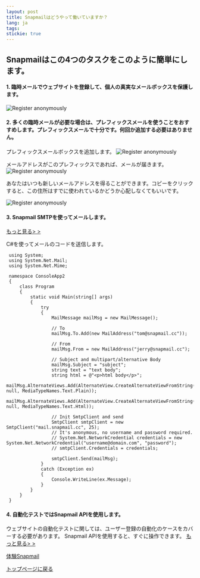 ```yaml
---
layout: post
title: Snapmailはどうやって働いていますか？
lang: ja
tags: 
stickie: true
---
```


## Snapmailはこの4つのタスクをこのように簡単にします。

#### 1. 臨時メールでウェブサイトを登録して、個人の真実なメールボックスを保護します。
![Register anonymously]({{site.hosturl}}/assets/post_resource/snapmail.gif)

#### 2. 多くの臨時メールが必要な場合は、プレフィックスメールを使うことをおすすめします。プレフィックスメールで十分です。何回か追加する必要はありません。
プレフィックスメールボックスを追加します。
![Register anonymously]({{site.hosturl}}/assets/post_resource/how_it_works/prefix_email1.jpg)

メールアドレスがこのプレフィックスであれば、メールが届きます。
![Register anonymously]({{site.hosturl}}/assets/post_resource/how_it_works/prefix_email2.jpg)

あなたはいつも新しいメールアドレスを得ることができます。コピーをクリックすると、この住所はすでに使われているかどうか心配しなくてもいいです。

![Register anonymously]({{site.hosturl}}/assets/post_resource/how_it_works/prefix_email3.jpg)
#### 3. Snapmail SMTPを使ってメールします。
<a target='_blank' href="https://www.snapmail.cc/blog/zh/2019/11/30/snapmail-smtp.html">もっと見る> ></a>

C#を使ってメールのコードを送信します。    

     using System;
     using System.Net.Mail;
     using System.Net.Mime;
     
     namespace ConsoleApp2
     {
         class Program
         {
             static void Main(string[] args)
             {
                 try
                 {
                     MailMessage mailMsg = new MailMessage();
     
                     // To
                     mailMsg.To.Add(new MailAddress("tom@snapmail.cc"));
     
                     // From
                     mailMsg.From = new MailAddress("jerry@snapmail.cc");
     
                     // Subject and multipart/alternative Body
                     mailMsg.Subject = "subject";
                     string text = "text body";
                     string html = @"<p>html body</p>";
                     mailMsg.AlternateViews.Add(AlternateView.CreateAlternateViewFromString(text, null, MediaTypeNames.Text.Plain));
                     mailMsg.AlternateViews.Add(AlternateView.CreateAlternateViewFromString(html, null, MediaTypeNames.Text.Html));
     
                     // Init SmtpClient and send
                     SmtpClient smtpClient = new SmtpClient("mail.snapmail.cc", 25);
                     // It's anonymous, no username and password required.
                     // System.Net.NetworkCredential credentials = new System.Net.NetworkCredential("username@domain.com", "password");
                     // smtpClient.Credentials = credentials;
     
                     smtpClient.Send(mailMsg);
                 }
                 catch (Exception ex)
                 {
                     Console.WriteLine(ex.Message);
                 }
             }
         }
     }    

#### 4. 自動化テストではSnapmail APIを使用します。
ウェブサイトの自動化テストに関しては、ユーザー登録の自動化のケースをカバーする必要があります。
Snapmail APIを使用すると、すぐに操作できます。
<a target='_blank' href="https://www.snapmail.cc/blog/ja/2020/01/05/automation-test.html">もっと見る> ></a>


<a target="_blank" href="https://www.snapmail.cc"><i class="fa fa-envelope a"></i> 体験Snapmail </a>

<a href="https://www.snapmail.cc/blog/"><i class="fa fa-arrow-circle-left"></i> トップページに戻る </a>